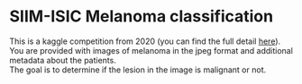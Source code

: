 # SIIM-ISIC Melanoma classification

This is a kaggle competition from 2020 (you can find the full detail [here](https://www.kaggle.com/c/siim-isic-melanoma-classification)). \
You are provided with images of melanoma in the jpeg format and additional metadata about the patients. \
The goal is to determine if the lesion in the image is malignant or not.